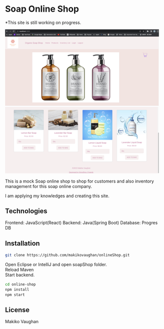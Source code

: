 # Soap Online Shop

\*This site is still working on progress.

![Screenshot1](ScreenImage/Screen1.png)
![Screenshot2](ScreenImage/Screen2.png)

This is a mock Soap online shop to shop for customers and also inventory management for this soap online company.

I am applying my knowledges and creating this site.

## Technologies

Frontend: JavaScript(React)
Backend: Java(Spring Boot)
Database: Progres DB

## Installation

```bash
git clone https://github.com/makikovaughan/onlineShop.git
```

Open Eclipse or IntelliJ and open soapShop folder.
<br/>
Reload Maven <br/>
Start backend.

```bash
cd online-shop
npm install
npm start
```

## License

Makiko Vaughan
